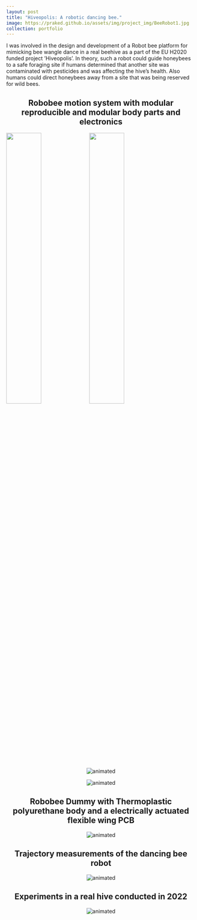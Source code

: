 ```yaml
---
layout: post
title: "Hiveopolis: A robotic dancing bee."
image: https://praked.github.io/assets/img/project_img/BeeRobot1.jpg
collection: portfolio
---
```

I was involved in the design and development of a Robot bee platform for mimicking bee wangle dance in a real beehive as a part of
the EU H2020 funded project ’Hiveopolis’. In theory, such a robot could guide honeybees to a safe foraging site if humans determined that another site was contaminated with pesticides and was affecting the hive’s health. Also humans could direct honeybees away from a site that was being reserved for wild bees.

<h2 align="center">Robobee motion system with modular reproducible and modular body parts and electronics</h2>
<p float="left">
  <img src="https://praked.github.io/assets/img/BeeRobo1.jpg" width="43%" />
   <img src="https://praked.github.io/assets/img/BeeRobo2.jpg" width="43%" />
</p>
<p align="center">
  <img src="https://praked.github.io/assets/img/BeeRobo3.gif" alt="animated" />
</p>
<p align="center">
  <img src="https://praked.github.io/assets/img/BeeRobo4.gif" alt="animated" />
</p>
<h2 align="center">Robobee Dummy with Thermoplastic polyurethane body and a electrically actuated flexible wing PCB</h2>
<p align="center">
  <img src="https://praked.github.io/assets/img/robodummy.gif"  alt="animated" />
</p>
<h2 align="center">Trajectory measurements of the dancing bee robot</h2>
<p align="center">
  <img src="https://praked.github.io/assets/img/1Trajectory2022.gif"  alt="animated" />
</p>
<h2 align="center">Experiments in a real hive conducted in 2022</h2>
<p align="center">
  <img src="https://praked.github.io/assets/img/BeeRobot2022.gif"  alt="animated" />
</p>
